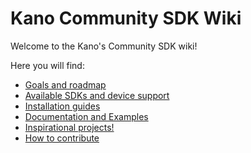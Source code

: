 # Kano Community SDK Wiki

Welcome to the Kano's Community SDK wiki!

Here you will find:

- [Goals and roadmap](Goals-and-Roadmap.html)
- [Available SDKs and device support](Available-SDKs.html)
- [Installation guides](Installation-Guides.html)
- [Documentation and Examples](Documentation-and-Examples.html)
- [Inspirational projects!](Inspirational-Projects.html)
- [How to contribute](How-to-Contribute.html)
